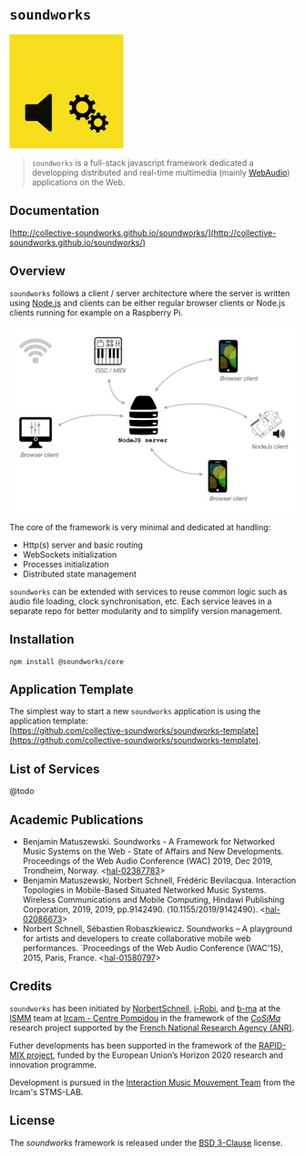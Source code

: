 # `soundworks`

![soundworks-logo](./resources/soundworks-logo-small.png)

> `soundworks` is a full-stack javascript framework dedicated a developping distributed and real-time multimedia (mainly [WebAudio](https://www.w3.org/TR/webaudio/)) applications on the Web.  

## Documentation

[http://collective-soundworks.github.io/soundworks/](http://collective-soundworks.github.io/soundworks/)

## Overview

`soundworks` follows a client / server architecture where the server is written using [Node.js](https://nodejs.org/) and clients can be either regular browser clients or Node.js clients running for example on a Raspberry Pi. 

![high-level-architecture](./resources/high-level-architecture.png) 

The core of the framework is very minimal and dedicated at handling:
  - Http(s) server and basic routing
  - WebSockets initialization
  - Processes initialization
  - Distributed state management
  
`soundworks` can be extended with services to reuse common logic such as audio file loading, clock synchronisation, etc. Each service leaves in a separate repo for better modularity and to simplify version management.

## Installation

```
npm install @soundworks/core
```

## Application Template

The simplest way to start a new `soundworks` application is using the application template:   
[https://github.com/collective-soundworks/soundworks-template](https://github.com/collective-soundworks/soundworks-template).

## List of Services

@todo

## Academic Publications

- Benjamin Matuszewski. Soundworks - A Framework for Networked Music Systems on the Web - State of Affairs and New Developments. Proceedings of the Web Audio Conference (WAC) 2019, Dec 2019, Trondheim, Norway. <[hal-02387783](https://hal.archives-ouvertes.fr/hal-02387783)>
- Benjamin Matuszewski, Norbert Schnell, Frédéric Bevilacqua. Interaction Topologies in Mobile-Based Situated Networked Music Systems. Wireless Communications and Mobile Computing, Hindawi Publishing Corporation, 2019, 2019, pp.9142490. ⟨10.1155/2019/9142490⟩. <[hal-02086673](https://hal.archives-ouvertes.fr/hal-02086673)>
- Norbert Schnell, Sébastien Robaszkiewicz. Soundworks – A playground for artists and developers to create collaborative mobile web performances. `Proceedings of the Web Audio Conference (WAC'15), 2015, Paris, France. <[hal-01580797](https://hal.archives-ouvertes.fr/hal-01580797)>

## Credits

`soundworks` has been initiated by [NorbertSchnell](https://github.com/NorbertSchnell), [i-Robi](https://github.com/i-Robi), and [b-ma](https://github.com/b-ma) at the [ISMM](http://ismm.ircam.fr/) team at [Ircam - Centre Pompidou](http://www.ircam.fr/) in the framework of the [*CoSiMa*](http://cosima.ircam.fr/) research project supported by the [French National Research Agency (ANR)](http://www.agence-nationale-recherche.fr/en/).

Futher developments has been supported in the framework of the [RAPID-MIX project](http://rapidmix.goldsmithsdigital.com/), funded by the European Union’s Horizon 2020 research and innovation programme.

Development is pursued in the [Interaction Music Mouvement Team](https://www.stms-lab.fr/team/interaction-son-musique-mouvement/) from the Ircam's STMS-LAB.

## License

The *soundworks* framework is released under the [BSD 3-Clause](https://opensource.org/licenses/BSD-3-Clause) license.

